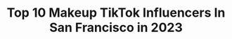 ---
title: Top 10 Makeup TikTok Influencers In San Francisco in 2023
description: >-
  Find top makeup TikTok influencers in San Francisco in 2023. Most popular hashtags: #fyp #makeup #sanfrancisco #foryou.
platform: TikTok
hits: 28
text_top: Analyze the top-rated TikTok accounts on inBeat.
text_bottom: Our database aggregates 28 TikTok influencers like this in San Francisco, United States for you to contact.
profiles:
  - username: "mexicoindigenapodcast"
    fullname: >-
      Mexico Indigena Podcast
    bio: >-
      🔴Nuko Mexico indigena podcast en todas las plataformas musicales y en YOUTUBE ?
    location: "United States"
    followers: 3153
    engagement: 515
    commentsToLikes: 0.122368
    id: ckdhppuvj1gin0j23jzqxkn9p
    verified: false
    hashtags: "#losangeles, #aztec, #canada, #tenochtitlan"
  - username: "juliasinch23"
    fullname: >-
      Julia❤️
    bio: >-
      San Francisco, California Professional traveler 👣🧳🦅
    location: "United States"
    followers: 48900
    engagement: 816
    commentsToLikes: 0.057163
    id: ck8fb1mhj52v40j78lohbfsaq
    verified: false
    hashtags: "#travelblogger, #disney, #california, #halloween"
  - username: "wongatong"
    fullname: >-
      Amanda Wong
    bio: >-
      Insta: amanda_wongs 🎃
    location: "United States"
    followers: 63400
    engagement: 3298
    commentsToLikes: 0.031655
    id: ck9fx8ao957w80j78kn0slr6f
    verified: false
    hashtags: "#boba, #halloween, #fyp, #sfxmakeup"
  - username: "lifestylebabe"
    fullname: >-
      m & s
    bio: >-
      ☆ lifestyle ☆ 💌: lifestylebabe@yahoo.com BLM
    location: "United States"
    followers: 154100
    engagement: 1644
    commentsToLikes: 0.015016
    id: ck7zo7n0zikh70j7843v581vp
    verified: false
    hashtags: "#aesthetic, #spaceforcewalk, #foryou, #aesthetics"
  - username: "ven.ny"
    fullname: >-
      Venny G
    bio: >-
      19 y/o ( follow my insta^ ) From LA 🌴
    location: "United States"
    followers: 7559
    engagement: 900
    commentsToLikes: 0.026956
    id: ck83k2n528u160j782m6ks4w0
    verified: false
    hashtags: "#quarantine, #storytime, #food, #fyp"
  - username: "shanberries"
    fullname: >-
      Shan Berries
    bio: >-
      Founder of @shadesbyshan cosmetics & The #MamaBerries Nonprofit Foundation! ⠀
    location: "United States"
    followers: 2427
    engagement: 483
    commentsToLikes: 0.045291
    id: ck9dwochnpuyu0j78kfzjezg9
    verified: false
    hashtags: "#fyp, #cooking, #foryoupage, #makeup"
  - username: "aye.jessiee"
    fullname: >-
      jessie chen
    bio: >-
      SF | NYC 💌 jessiechen2601@gmail.com
    location: "United States"
    followers: 29700
    engagement: 982
    commentsToLikes: 0.023358
    id: ckce7rh0fl7d70j233hpksv98
    verified: false
    hashtags: "#blackpink, #asian, #ootd, #asianmom"
  - username: "ericsin07"
    fullname: >-
      Eric Fuentes
    bio: >-
      Bay Area Drag Content creator. Baby Drag Queen @micheladamix_
    location: "United States"
    followers: 13800
    engagement: 601
    commentsToLikes: 0.007430
    id: ck9fmcoe9snl50j78ec649oc0
    verified: false
    hashtags: "#lipsync, #queer, #dragqueensoftiktok, #fyp"
  - username: "stylisto"
    fullname: >-
      Kyle Candler
    bio: >-
      On the road 2 10k! Are you entertained? San Jose, CA 🌈 and *gasp* over 35!!!
    location: "United States"
    followers: 8873
    engagement: 1215
    commentsToLikes: 0.037290
    id: ck90t6997s0jg0j78n4zvmx0l
    verified: false
    hashtags: "#gay, #heymrpostman, #blackout, #fyp"
  - username: "jazmynjw"
    fullname: >-
      Jazmyn W
    bio: >-
      Comedian - Podcast - Youtube - IG - Vote
    location: "United States"
    followers: 333700
    engagement: 2249
    commentsToLikes: 0.042476
    id: ckcuykisdmf630j23091pe3oh
    verified: true
    hashtags: "#influencerjaz, #comedy, #viral, #takis"
---
